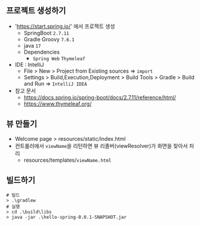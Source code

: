 ## 프로젝트 생성하기
+ 'https://start.spring.io/' 에서 프로젝트 생성
  + SpringBoot `2.7.11`
  + Gradle Groovy `7.6.1`
  + java `17`
  + Dependencies
      + `Spring Web` `Thymeleaf`
+ IDE : IntelliJ
  + File > New > Project from Existing sources => `import`
  + Settings > Build,Execution,Deployment > Build Tools > Gradle > Build and Run => `IntelliJ IDEA`
+ 참고 문서
  + https://docs.spring.io/spring-boot/docs/2.7.11/reference/html/
  + https://www.thymeleaf.org/

## 뷰 만들기
+ Welcome page > resources/static/index.html
+ 컨트롤러에서 `viewName`을 리턴하면 뷰 리졸버(viewResolver)가 화면을 찾아서 처리
  + resources/templates/`viewName.html`

## 빌드하기
```shell
# 빌드
> .\gradlew
# 실행
> cd .\build\libs 
> java -jar .\hello-spring-0.0.1-SNAPSHOT.jar
```
